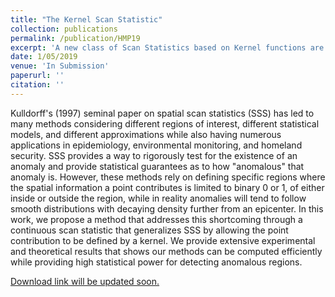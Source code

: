 ```yaml
---
title: "The Kernel Scan Statistic"
collection: publications
permalink: /publication/HMP19
excerpt: 'A new class of Scan Statistics based on Kernel functions are defined and then properties and methods of computing them are explored.'
date: 1/05/2019 
venue: 'In Submission'
paperurl: ''
citation: ''
---
```

Kulldorff's (1997) seminal paper on spatial scan statistics (SSS) has led to many methods considering different regions of interest, different statistical models, and different approximations while also having numerous applications in epidemiology, environmental monitoring, and homeland security. SSS provides a way to rigorously test for the existence of an anomaly and provide statistical guarantees as to how "anomalous" that anomaly is. However, these methods rely on defining specific regions where the spatial information a point contributes is limited to  binary 0 or 1, of either inside or outside the region, while in reality anomalies will tend to follow smooth distributions with decaying density further from an epicenter.
In this work, we propose a method that addresses this shortcoming through a continuous scan statistic that generalizes SSS by allowing the point contribution to be defined by a kernel.  We provide extensive experimental and theoretical results that shows our methods can be computed efficiently while providing high statistical power for detecting anomalous regions. 

[Download link will be updated soon.](https://arxiv.org/abs/1906.01693)

